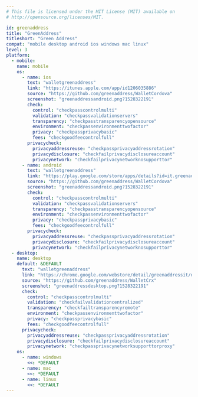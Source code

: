 ```yaml
---
# This file is licensed under the MIT License (MIT) available on
# http://opensource.org/licenses/MIT.

id: greenaddress
title: "GreenAddress"
titleshort: "Green Address"
compat: "mobile desktop android ios windows mac linux"
level: 3
platform:
  - mobile:
    name: mobile
    os:
      - name: ios
        text: "walletgreenaddress"
        link: "https://itunes.apple.com/app/id1206035886"
        source: "https://github.com/greenaddress/WalletCordova"
        screenshot: "greenaddressandroid.png?1528322191"
        check:
          control: "checkpasscontrolmulti"
          validation: "checkpassvalidationservers"
          transparency: "checkpasstransparencyopensource"
          environment: "checkpassenvironmenttwofactor"
          privacy: "checkpassprivacybasic"
          fees: "checkgoodfeecontrolfull"
        privacycheck:
          privacyaddressreuse: "checkpassprivacyaddressrotation"
          privacydisclosure: "checkfailprivacydisclosureaccount"
          privacynetwork: "checkfailprivacynetworknosupporttor"
      - name: android
        text: "walletgreenaddress"
        link: "https://play.google.com/store/apps/details?id=it.greenaddress.cordova"
        source: "https://github.com/greenaddress/WalletCordova"
        screenshot: "greenaddressandroid.png?1528322191"
        check:
          control: "checkpasscontrolmulti"
          validation: "checkpassvalidationservers"
          transparency: "checkpasstransparencyopensource"
          environment: "checkpassenvironmenttwofactor"
          privacy: "checkpassprivacybasic"
          fees: "checkgoodfeecontrolfull"
        privacycheck:
          privacyaddressreuse: "checkpassprivacyaddressrotation"
          privacydisclosure: "checkfailprivacydisclosureaccount"
          privacynetwork: "checkfailprivacynetworknosupporttor"
  - desktop:
    name: desktop
    default: &DEFAULT
      text: "walletgreenaddress"
      link: "https://chrome.google.com/webstore/detail/greenaddressit/dgbimgjoijjemhdamicmljbncacfndmp"
      source: "https://github.com/greenaddress/WalletCrx"
      screenshot: "greenaddressdesktop.png?1528322191"
      check:
        control: "checkpasscontrolmulti"
        validation: "checkfailvalidationcentralized"
        transparency: "checkfailtransparencyremote"
        environment: "checkpassenvironmenttwofactor"
        privacy: "checkpassprivacybasic"
        fees: "checkgoodfeecontrolfull"
      privacycheck:
        privacyaddressreuse: "checkpassprivacyaddressrotation"
        privacydisclosure: "checkfailprivacydisclosureaccount"
        privacynetwork: "checkpassprivacynetworksupporttorproxy"
    os:
      - name: windows
        <<: *DEFAULT
      - name: mac
        <<: *DEFAULT
      - name: linux
        <<: *DEFAULT
---
```

